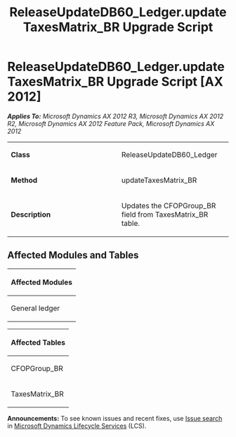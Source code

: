 ﻿---
title: ReleaseUpdateDB60_Ledger.updateTaxesMatrix_BR Upgrade Script
TOCTitle: ReleaseUpdateDB60_Ledger.updateTaxesMatrix_BR Upgrade Script
ms:assetid: d1df87a8-16ed-782f-1f98-b5f9202d38f1
ms:mtpsurl: https://msdn.microsoft.com/en-us/library/JJ686944(v=AX.60)
ms:contentKeyID: 49711393
ms.date: 05/18/2015
mtps_version: v=AX.60
---

# ReleaseUpdateDB60\_Ledger.updateTaxesMatrix\_BR Upgrade Script [AX 2012]


_**Applies To:** Microsoft Dynamics AX 2012 R3, Microsoft Dynamics AX 2012 R2, Microsoft Dynamics AX 2012 Feature Pack, Microsoft Dynamics AX 2012_

<table>
<colgroup>
<col style="width: 50%" />
<col style="width: 50%" />
</colgroup>
<tbody>
<tr class="odd">
<td><p><strong>Class</strong></p></td>
<td><p>ReleaseUpdateDB60_Ledger</p></td>
</tr>
<tr class="even">
<td><p><strong>Method</strong></p></td>
<td><p>updateTaxesMatrix_BR</p></td>
</tr>
<tr class="odd">
<td><p><strong>Description</strong></p></td>
<td><p>Updates the CFOPGroup_BR field from TaxesMatrix_BR table.</p></td>
</tr>
</tbody>
</table>


## Affected Modules and Tables

<table>
<colgroup>
<col style="width: 100%" />
</colgroup>
<thead>
<tr class="header">
<th><p>Affected Modules</p></th>
</tr>
</thead>
<tbody>
<tr class="odd">
<td><p>General ledger</p></td>
</tr>
</tbody>
</table>


<table>
<colgroup>
<col style="width: 100%" />
</colgroup>
<thead>
<tr class="header">
<th><p>Affected Tables</p></th>
</tr>
</thead>
<tbody>
<tr class="odd">
<td><p>CFOPGroup_BR</p></td>
</tr>
<tr class="even">
<td><p>TaxesMatrix_BR</p></td>
</tr>
</tbody>
</table>

  
**Announcements:** To see known issues and recent fixes, use [Issue search](http://go.microsoft.com/fwlink/?linkid=389258) in [Microsoft Dynamics Lifecycle Services](http://go.microsoft.com/fwlink/?linkid=306505) (LCS).

